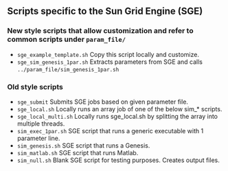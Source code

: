 ## Scripts specific to the Sun Grid Engine (SGE)

### New style scripts that allow customization and refer to common scripts under `param_file/`
 - `sge_example_template.sh` Copy this script locally and customize.
 - `sge_sim_genesis_1par.sh` Extracts parameters from SGE and calls `../param_file/sim_genesis_1par.sh`

### Old style scripts
 - `sge_submit` Submits SGE jobs based on given parameter file.
 - `sge_local.sh` Locally runs an array job of one of the below sim_* scripts.
 - `sge_local_multi.sh` Locally runs sge_local.sh by splitting the array into multiple threads.
 - `sim_exec_1par.sh` SGE script that runs a generic executable with 1 parameter line.
 - `sim_genesis.sh` SGE script that runs a Genesis.
 - `sim_matlab.sh` SGE script that runs Matlab.
 - `sim_null.sh` Blank SGE script for testing purposes. Creates output files.
